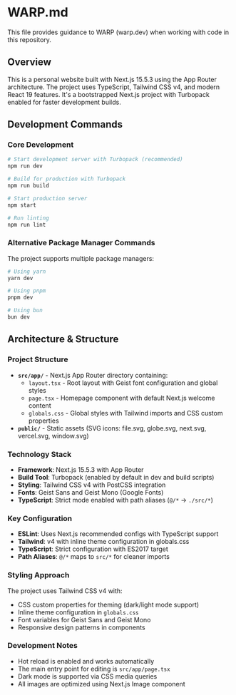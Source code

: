 # WARP.md

This file provides guidance to WARP (warp.dev) when working with code in this repository.

## Overview

This is a personal website built with Next.js 15.5.3 using the App Router architecture. The project uses TypeScript, Tailwind CSS v4, and modern React 19 features. It's a bootstrapped Next.js project with Turbopack enabled for faster development builds.

## Development Commands

### Core Development
```bash
# Start development server with Turbopack (recommended)
npm run dev

# Build for production with Turbopack
npm run build

# Start production server
npm start

# Run linting
npm run lint
```

### Alternative Package Manager Commands
The project supports multiple package managers:
```bash
# Using yarn
yarn dev

# Using pnpm  
pnpm dev

# Using bun
bun dev
```

## Architecture & Structure

### Project Structure
- **`src/app/`** - Next.js App Router directory containing:
  - `layout.tsx` - Root layout with Geist font configuration and global styles
  - `page.tsx` - Homepage component with default Next.js welcome content
  - `globals.css` - Global styles with Tailwind imports and CSS custom properties
- **`public/`** - Static assets (SVG icons: file.svg, globe.svg, next.svg, vercel.svg, window.svg)

### Technology Stack
- **Framework**: Next.js 15.5.3 with App Router
- **Build Tool**: Turbopack (enabled by default in dev and build scripts)
- **Styling**: Tailwind CSS v4 with PostCSS integration
- **Fonts**: Geist Sans and Geist Mono (Google Fonts)
- **TypeScript**: Strict mode enabled with path aliases (`@/*` → `./src/*`)

### Key Configuration
- **ESLint**: Uses Next.js recommended configs with TypeScript support
- **Tailwind**: v4 with inline theme configuration in globals.css
- **TypeScript**: Strict configuration with ES2017 target
- **Path Aliases**: `@/*` maps to `src/*` for cleaner imports

### Styling Approach
The project uses Tailwind CSS v4 with:
- CSS custom properties for theming (dark/light mode support)
- Inline theme configuration in `globals.css`
- Font variables for Geist Sans and Geist Mono
- Responsive design patterns in components

### Development Notes
- Hot reload is enabled and works automatically
- The main entry point for editing is `src/app/page.tsx`
- Dark mode is supported via CSS media queries
- All images are optimized using Next.js Image component

